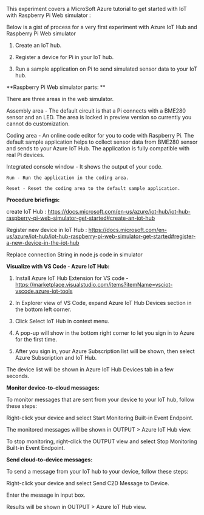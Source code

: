 This experiment covers a MicroSoft Azure tutorial to get started with IoT with Raspberry Pi Web simulator :

Below is a gist of process for a very first experiment with Azure IoT Hub and Raspberry Pi Web simulator

1. Create an IoT hub.

2. Register a device for Pi in your IoT hub.

3. Run a sample application on Pi to send simulated sensor data to your IoT hub.

**Raspberry Pi Web simulator parts: **

There are three areas in the web simulator.

Assembly area - The default circuit is that a Pi connects with a BME280 sensor and an LED. The area is locked in preview version so currently you cannot do customization.

Coding area - An online code editor for you to code with Raspberry Pi. The default sample application helps to collect sensor data from BME280 sensor and sends to your Azure IoT Hub. The application is fully compatible with real Pi devices.

Integrated console window - It shows the output of your code. 

    Run - Run the application in the coding area.

    Reset - Reset the coding area to the default sample application.

**Procedure briefings:**

create IoT Hub : https://docs.microsoft.com/en-us/azure/iot-hub/iot-hub-raspberry-pi-web-simulator-get-started#create-an-iot-hub

Register new device in IoT Hub : https://docs.microsoft.com/en-us/azure/iot-hub/iot-hub-raspberry-pi-web-simulator-get-started#register-a-new-device-in-the-iot-hub

Replace connection String in node.js code in simulator

**Visualize with VS Code - Azure IoT Hub:**

1. Install Azure IoT Hub Extension for VS code - https://marketplace.visualstudio.com/items?itemName=vsciot-vscode.azure-iot-tools

2. In Explorer view of VS Code, expand Azure IoT Hub Devices section in the bottom left corner.

3. Click Select IoT Hub in context menu.

4. A pop-up will show in the bottom right corner to let you sign in to Azure for the first time.

5. After you sign in, your Azure Subscription list will be shown, then select Azure Subscription and IoT Hub.

The device list will be shown in Azure IoT Hub Devices tab in a few seconds.

**Monitor device-to-cloud messages:**

To monitor messages that are sent from your device to your IoT hub, follow these steps:

Right-click your device and select Start Monitoring Built-in Event Endpoint.

The monitored messages will be shown in OUTPUT > Azure IoT Hub view.

To stop monitoring, right-click the OUTPUT view and select Stop Monitoring Built-in Event Endpoint.

**Send cloud-to-device messages:**

To send a message from your IoT hub to your device, follow these steps:

Right-click your device and select Send C2D Message to Device.

Enter the message in input box.

Results will be shown in OUTPUT > Azure IoT Hub view.
